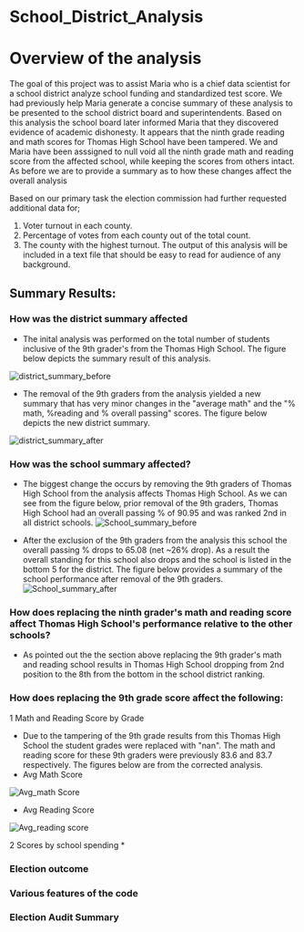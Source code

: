 # School_District_Analysis
# Overview of the analysis

The goal of this project was to assist Maria who is a chief data scientist for a school district analyze school funding and standardized test score. We had previously help Maria generate a concise summary of these analysis to be presented to the school district board and superintendents. Based on this analysis the school board later informed Maria that they discovered evidence of academic dishonesty. It appears that the ninth grade reading and math scores for Thomas High School have been tampered. We and Maria have been asssigned to null void all the ninth grade math and reading score from the affected school, while keeping the scores from others intact. As before we are to provide a summary as to how these changes affect the overall analysis

  Based on our primary task the election commission had further requested additional data for;
  1. Voter turnout in each county.
  2. Percentage of votes from each county out of the total count. 
  3. The county with the highest turnout.
The output of this analysis will be included in a text file that should be easy to read for audience of any background.

## Summary Results:
### How was the district summary affected
  * The inital analysis was performed on the total number of students inclusive of the 9th grader's from the Thomas High School. The figure below depicts the summary result of this analysis. 
  
  ![district_summary_before](https://user-images.githubusercontent.com/107159218/177902185-3897d557-8bed-4bb2-a659-b0c8aa62aa42.JPG)
  
  * The removal of the 9th graders from the analysis yielded a new summary that has very minor changes in the "average math" and the "% math, %reading and % overall passing" scores. The figure below depicts the new district summary.
  
  ![district_summary_after](https://user-images.githubusercontent.com/107159218/177902944-51f8a307-20f5-47f7-950b-3d9460cc7d01.JPG)

### **How was the school summary affected?**
  * The biggest change the occurs by removing the 9th graders of Thomas High School from the analysis affects Thomas High School. As we can see from the figure below, prior removal of the 9th graders, Thomas High School had an overall passing % of 90.95 and was ranked 2nd in all district schools. 
  ![School_summary_before](https://user-images.githubusercontent.com/107159218/177907336-a0402d29-d166-45eb-b98c-b39e9c1b1155.JPG)

 * After the exclusion of the 9th graders from the analysis this school the overall passing % drops to 65.08 (net ~26% drop). As a result the overall standing for this school also drops and the school is listed in the bottom 5 for the district. The figure below provides a summary of the school performance after removal of the 9th graders. 
 ![School_summary_after](https://user-images.githubusercontent.com/107159218/177907352-587eaa89-a9f4-42e4-8453-6181a5e8ebf8.JPG)

### **How does replacing the ninth grader's math and reading score affect Thomas High School's performance relative to the other schools?**
  * As pointed out the the section above replacing the 9th grader's math and reading school results in Thomas High School dropping from 2nd position to the 8th from the bottom in the school district ranking.


### How does replacing the 9th grade score affect the following:
1 Math and Reading Score by Grade
  * Due to the tampering of the 9th grade results from this Thomas High School the student grades were replaced with "nan". The math and reading score for these 9th graders were previously 83.6 and 83.7 respectively. The figures below are from the corrected analysis.
  * Avg Math Score
  
  ![Avg_math Score](https://user-images.githubusercontent.com/107159218/177909650-94adca49-2d88-4649-864f-963e180fcb04.JPG)

  * Avg Reading Score
  
  ![Avg_reading score](https://user-images.githubusercontent.com/107159218/177909669-2eb249b0-e27a-4c98-b89e-cf073faf744b.JPG)

2 Scores by school spending
  * 
### Election outcome
  
 
### Various features of the code
  
 
 
 
### Election Audit Summary
  
